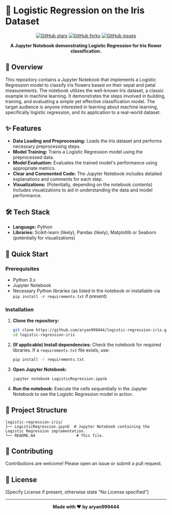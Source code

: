 # 💐 Logistic Regression on the Iris Dataset

<div align="center">

[![GitHub stars](https://img.shields.io/github/stars/aryan999444/logistic-regression-iris?style=for-the-badge)](https://github.com/aryan999444/logistic-regression-iris/stargazers)
[![GitHub forks](https://img.shields.io/github/forks/aryan999444/logistic-regression-iris?style=for-the-badge)](https://github.com/aryan999444/logistic-regression-iris/network)
[![GitHub issues](https://img.shields.io/github/issues/aryan999444/logistic-regression-iris?style=for-the-badge)](https://github.com/aryan999444/logistic-regression-iris/issues)

**A Jupyter Notebook demonstrating Logistic Regression for Iris flower classification.**

</div>

## 📖 Overview

This repository contains a Jupyter Notebook that implements a Logistic Regression model to classify iris flowers based on their sepal and petal measurements.  The notebook utilizes the well-known Iris dataset, a classic example in machine learning.  It demonstrates the steps involved in building, training, and evaluating a simple yet effective classification model.  The target audience is anyone interested in learning about machine learning, specifically logistic regression, and its application to a real-world dataset.


## ✨ Features

- **Data Loading and Preprocessing:**  Loads the Iris dataset and performs necessary preprocessing steps.
- **Model Training:** Trains a Logistic Regression model using the preprocessed data.
- **Model Evaluation:** Evaluates the trained model's performance using appropriate metrics.
- **Clear and Commented Code:** The Jupyter Notebook includes detailed explanations and comments for each step.
- **Visualizations:** (Potentially, depending on the notebook contents) Includes visualizations to aid in understanding the data and model performance.


## 🛠️ Tech Stack

- **Language:** Python
- **Libraries:**  Scikit-learn (likely), Pandas (likely), Matplotlib or Seaborn (potentially for visualizations)


## 🚀 Quick Start

### Prerequisites

- Python 3.x
- Jupyter Notebook
- Necessary Python libraries (as listed in the notebook or installable via `pip install -r requirements.txt` if present)


### Installation

1. **Clone the repository:**
   ```bash
   git clone https://github.com/aryan999444/logistic-regression-iris.git
   cd logistic-regression-iris
   ```

2. **(If applicable) Install dependencies:**  Check the notebook for required libraries.  If a `requirements.txt` file exists, use:
   ```bash
   pip install -r requirements.txt
   ```

3. **Open Jupyter Notebook:**
   ```bash
   jupyter notebook LogisticRegression.ipynb
   ```

4. **Run the notebook:** Execute the cells sequentially in the Jupyter Notebook to see the Logistic Regression model in action.


## 📁 Project Structure

```
logistic-regression-iris/
├── LogisticRegression.ipynb  # Jupyter Notebook containing the Logistic Regression implementation.
└── README.md                  # This file.
```

## 🤝 Contributing

Contributions are welcome! Please open an issue or submit a pull request.


## 📄 License

[Specify License if present, otherwise state "No License specified"]


---

<div align="center">

**Made with ❤️ by aryan999444**

</div>
